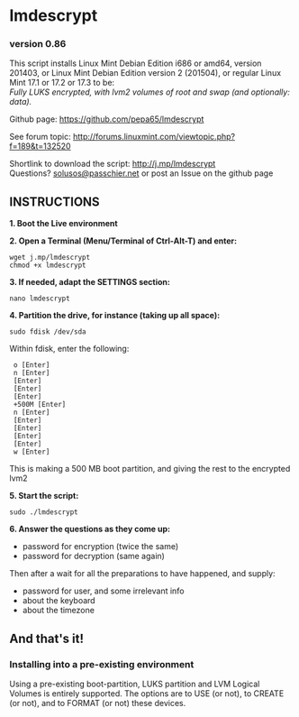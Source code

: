 
# lmdescrypt
### version 0.86

This script installs Linux Mint Debian Edition i686 or amd64, version 201403,
or Linux Mint Debian Edition version 2 (201504), or regular Linux Mint 17.1 or 17.2 or 17.3 to be:<br>
*Fully LUKS encrypted, with lvm2 volumes of root and swap (and optionally: data).*

Github page: https://github.com/pepa65/lmdescrypt

See forum topic: http://forums.linuxmint.com/viewtopic.php?f=189&t=132520

Shortlink to download the script: http://j.mp/lmdescrypt<br>
Questions?  solusos@passchier.net or post an Issue on the github page

## INSTRUCTIONS

**1. Boot the Live environment**

**2. Open a Terminal (Menu/Terminal of Ctrl-Alt-T) and enter:**

```
wget j.mp/lmdescrypt
chmod +x lmdescrypt
```

**3. If needed, adapt the SETTINGS section:**

```
nano lmdescrypt
```

**4. Partition the drive, for instance (taking up all space):**

```
sudo fdisk /dev/sda
```

Within fdisk, enter the following:
```
 o [Enter]
 n [Enter]
 [Enter]
 [Enter]
 [Enter]
 +500M [Enter]
 n [Enter]
 [Enter]
 [Enter]
 [Enter]
 [Enter]
 w [Enter]
```
This is making a 500 MB boot partition, and giving the rest to the encrypted lvm2

**5. Start the script:**

```
sudo ./lmdescrypt
```

**6. Answer the questions as they come up:**
* password for encryption (twice the same)
* password for decryption (same again)

Then after a wait for all the preparations to have happened, and supply:
* password for user, and some irrelevant info
* about the keyboard
* about the timezone

## And that's it!

### Installing into a pre-existing environment

Using a pre-existing boot-partition, LUKS partition and LVM Logical Volumes is entirely supported.
The options are to USE (or not), to CREATE (or not), and to FORMAT (or not) these devices.
